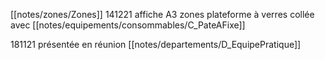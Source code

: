 [[notes/zones/Zones]] 
141221 affiche A3 zones plateforme à verres collée avec [[notes/equipements/consommables/C_PateAFixe]]

181121 présentée en réunion [[notes/departements/D_EquipePratique]]